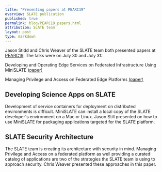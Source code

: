 ```yaml
---
title: "Presenting papers at PEARC19"
overview: SLATE publication
published: true
permalink: blog/PEARC19_papers.html
attribution: SLATE team
layout: post
type: markdown
---
```


Jason Stidd and Chris Weaver of the SLATE team both presented papers at [PEARC19](https://www.pearc19.pearc.org/).  The talks were on July 30 and July 31:

Developing and Operating Edge Services on Federated Infrastructure Using MiniSLATE
[(paper)](https://pearc19.conference-program.com/presentation/?id=pap176&sess=sess197)

Managing Privilege and Access on Federated Edge Platforms
[(paper)](https://pearc19.conference-program.com/presentation/?id=pap174&sess=sess189)
<!--end_excerpt-->

## Developing Science Apps on SLATE
Development of service containers for deployment on distributed environments is difficult. MiniSLATE can install a local copy of the SLATE developer's environment on a Mac or Linux. Jason Still presented on how to use MiniSLATE for packaging applications targeted for the SLATE platform.

## SLATE Security Architecture
The SLATE team is creating its architecture with security in mind.  Managing Privilege and Access on a federated platform as well providing a curated catalog of applications are two of the strategies the SLATE team is using to approach security.  Chris Weaver presented these approaches in this paper. 
